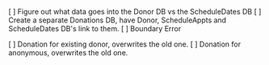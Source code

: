 
[ ] Figure out what data goes into the Donor DB vs the ScheduleDates DB
[ ] Create a separate Donations DB, have Donor, ScheduleAppts and ScheduleDates DB's link to them.
[ ] Boundary Error

[ ] Donation for existing donor, overwrites the old one.
[ ] Donation for anonymous, overwrites the old one.